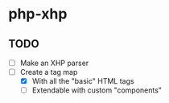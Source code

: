 # php-xhp

## TODO

- [ ] Make an XHP parser
- [ ] Create a tag map
    - [X] With all the "basic" HTML tags
    - [ ] Extendable with custom "components"
